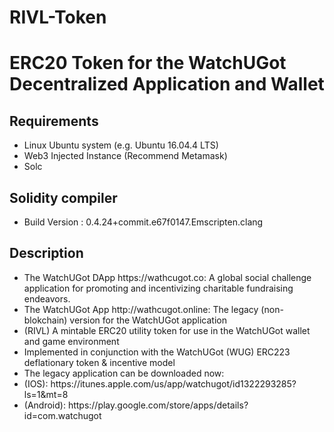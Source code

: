 # RIVL-Token
<h1>ERC20 Token for the WatchUGot Decentralized Application and Wallet</h1>
<h2>Requirements</h2>
<ul>
  <li>Linux Ubuntu system (e.g. Ubuntu 16.04.4 LTS)</li>
  <li>Web3 Injected Instance (Recommend Metamask)</li>
  <li>Solc</li>
</ul>
<h2>Solidity compiler</h2>
<ul>
  <li>Build Version : 0.4.24+commit.e67f0147.Emscripten.clang</li>
</ul>
<h2>Description</h2>
<ul>
  <li>The WatchUGot DApp https://wathcugot.co: A global social challenge application for promoting and incentivizing charitable fundraising endeavors.</li>
  <li>The WatchUGot App http://wathcugot.online: The legacy (non-blokchain) version for the WatchUGot application
  <li>(RIVL) A mintable ERC20 utility token for use in the WatchUGot wallet and game environment</li>
  <li>Implemented in conjunction with the WatchUGot (WUG) ERC223 deflationary token & incentive model</li>
  <li>The legacy application can be downloaded now:</li>
    <li>(IOS): https://itunes.apple.com/us/app/watchugot/id1322293285?ls=1&mt=8</li>
    <li>(Android): https://play.google.com/store/apps/details?id=com.watchugot</li>
</ul>
